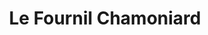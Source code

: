 ---
title: "Le Fournil Chamoniard"
url: /chamonix-mont-blanc/le-fournil-chamoniard/
shop: Bäckerei
---